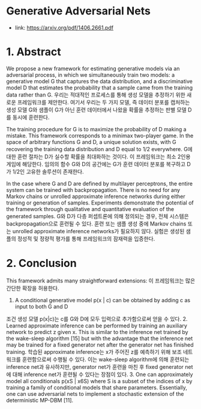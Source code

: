 # Generative Adversarial Nets

- link: https://arxiv.org/pdf/1406.2661.pdf

# 1. Abstract

We propose a new framework for estimating generative models via an adversarial process, in which we simultaneously train two models: a generative model G that captures the data distribution, and a discriminative model D that estimates the probability that a sample came from the training data rather than G. 
우리는 적대적인 프로세스를 통해 생성 모델을 추정하기 위한 새로운 프레임워크를 제안한다. 여기서 우리는 두 가지 모델, 즉 데이터 분포를 캡처하는 생성 모델 G와 샘플이 G가 아닌 훈련 데이터에서 나왔을 확률을 추정하는 판별 모델 D를 동시에 훈련한다.

The training procedure for G is to maximize the probability of D making a mistake. This framework corresponds to a minimax two-player game. In the space of arbitrary functions G and D, a unique solution exists, with G recovering the training data distribution and D equal to 1/2 everywhere. 
G에 대한 훈련 절차는 D가 실수할 확률을 최대화하는 것이다. 이 프레임워크는 최소 2인용 게임에 해당한다. 임의의 함수 G와 D의 공간에는 G가 훈련 데이터 분포를 복구하고 D가 1/2인 고유한 솔루션이 존재한다.

In the case where G and D are defined by multilayer perceptrons, the entire system can be trained with backpropagation. There is no need for any Markov chains or unrolled approximate inference networks during either training or generation of samples. Experiments demonstrate the potential of the framework through qualitative and quantitative evaluation of the generated samples.
G와 D가 다층 퍼셉트론에 의해 정의되는 경우, 전체 시스템은 backpropagation으로 훈련될 수 있다. 훈련 또는 샘플 생성 중에 Markov chains 또는 unrolled approximate inference networks가 필요하지 않다. 실험은 생성된 샘플의 정성적 및 정량적 평가를 통해 프레임워크의 잠재력을 입증한다.

# 2. Conclusion

This framework admits many straightforward extensions:
이 프레임워크는 많은 간단한 확장을 허용한다.

1. A conditional generative model p(x | c) can be obtained by adding c as input to both G and D

조건 생성 모델 p(x|c)는 c를 G와 D에 모두 입력으로 추가함으로써 얻을 수 있다.
2. Learned approximate inference can be performed by training an auxiliary network to predict z given x. This is similar to the inference net trained by the wake-sleep algorithm [15] but with the advantage that the inference net may be trained for a fixed generator net after the generator net has finished training.
학습된 approximate inference는 x가 주어진 z를 예측하기 위해 보조 네트워크를 훈련함으로써 수행될 수 있다. 이는 wake-sleep algorithm에 의해 훈련되는 inference net과 유사하지만, generator net가 훈련을 마친 후 fixed generator net에 대해 inference net가 훈련될 수 있다는 장점이 있다.
3. One can approximately model all conditionals p(xS | x6S) where S is a subset of the indices of x by training a family of conditional models that share parameters. Essentially, one can use adversarial nets to implement a stochastic extension of the deterministic MP-DBM [11].
